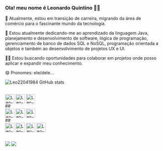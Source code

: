 ### Ola! meu nome é Leonardo Quintino   👋🏿

🔭 Atualmente, estou em transição de carreira, migrando da área de comércio para o fascinante mundo da tecnologia.

🌱 Estou atualmente dedicando-me ao aprendizado da linguagem Java, planejamento e desenvolvimento de software, lógica de programação, gerenciamento de banco de dados SQL e NoSQL, programação orientada a objetos e também ao desenvolvimento de projetos UX e UI.

👨‍💻 Estou buscando oportunidades para colaborar em projetos onde posso aplicar e expandir meu conhecimento.

😄 Pronomes: ele/dele...


![Leo22041984 GitHub stats](https://github-readme-stats.vercel.app/api?username=Leo22041984&show_icons=true&theme=dracula&count_private=true)

 <div style="display: inline_block"><br>
  <div>
  <img align="center" alt="Leo-Java" height="30" src="https://img.shields.io/badge/Java-ED8B00?logo=openjdk&logoColor=white">
  <img align="center" alt="Leo-SQL" height="30"  src="https://img.shields.io/badge/MySQL-686a6c?logo=mysql&logoColor=white">
  <img align="center" alt="Leo-MongoDB" height="30"  src="https://img.shields.io/badge/MongoDB-4EA94B?logo=mongodb&logoColor=white">
  </div>
  ##
  <div>
  <img align="center" alt="Leo-Figma" height="30"  src="https://img.shields.io/badge/Figma-orange?logo=figma&logoColor=white">
  <img align="center" alt="Leo-Apache-Netbeans" height="30"  src="https://img.shields.io/badge/apache%20netbeans-blue?logo=apache%20netbeans%20IDE&logoColor=white">
  <img align="center" alt="Leo-JavaScript" height="30"  src="https://img.shields.io/badge/javascript-blue?logo=javascript">
   </div>
  ##
  <div>
  <img align="center" alt="Leo-HTML5" height="30"  src="https://img.shields.io/badge/HTML5-yellow?logo=html5">
  <img align="center" alt="Leo-CSS3" height="30"  src="https://img.shields.io/badge/CSS3-green?logo=css3">
  <img align="center" alt="Leo-BootStrap" height="30"  src="https://img.shields.io/badge/Bootstrap-35122E?logo=Bootstrap">
  <img align="center" alt="Leo-Node.js" height="30"  src="https://img.shields.io/badge/Node.js-89D5CF?logo=Node.js">
   </div>
</div>


##

<div> 
  <a href="mailto:leonardoquinsantos@gmail.com"><img src="https://img.shields.io/badge/Gmail-D14836?logo=gmail&logoColor=white" target="_blank"></a>
  <a href="https://www.linkedin.com/in/leonardo-quintino-backend" target="_blank"><img src="https://img.shields.io/badge/-LinkedIn-%230077B5?logo=linkedin&logoColor=white" target="_blank"></a> 
  
</div>
